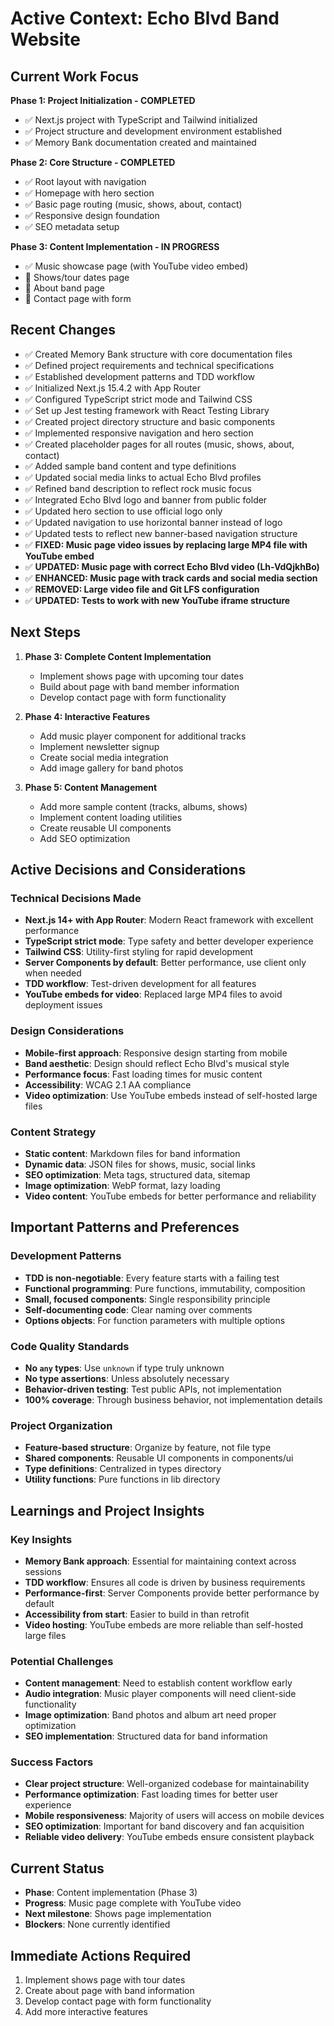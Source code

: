 # Active Context: Echo Blvd Band Website

## Current Work Focus
**Phase 1: Project Initialization - COMPLETED**
- ✅ Next.js project with TypeScript and Tailwind initialized
- ✅ Project structure and development environment established
- ✅ Memory Bank documentation created and maintained

**Phase 2: Core Structure - COMPLETED**
- ✅ Root layout with navigation
- ✅ Homepage with hero section
- ✅ Basic page routing (music, shows, about, contact)
- ✅ Responsive design foundation
- ✅ SEO metadata setup

**Phase 3: Content Implementation - IN PROGRESS**
- ✅ Music showcase page (with YouTube video embed)
- 🔄 Shows/tour dates page
- 🔄 About band page
- 🔄 Contact page with form

## Recent Changes
- ✅ Created Memory Bank structure with core documentation files
- ✅ Defined project requirements and technical specifications
- ✅ Established development patterns and TDD workflow
- ✅ Initialized Next.js 15.4.2 with App Router
- ✅ Configured TypeScript strict mode and Tailwind CSS
- ✅ Set up Jest testing framework with React Testing Library
- ✅ Created project directory structure and basic components
- ✅ Implemented responsive navigation and hero section
- ✅ Created placeholder pages for all routes (music, shows, about, contact)
- ✅ Added sample band content and type definitions
- ✅ Updated social media links to actual Echo Blvd profiles
- ✅ Refined band description to reflect rock music focus
- ✅ Integrated Echo Blvd logo and banner from public folder
- ✅ Updated hero section to use official logo only
- ✅ Updated navigation to use horizontal banner instead of logo
- ✅ Updated tests to reflect new banner-based navigation structure
- ✅ **FIXED: Music page video issues by replacing large MP4 file with YouTube embed**
- ✅ **UPDATED: Music page with correct Echo Blvd video (Lh-VdQjkhBo)**
- ✅ **ENHANCED: Music page with track cards and social media section**
- ✅ **REMOVED: Large video file and Git LFS configuration**
- ✅ **UPDATED: Tests to work with new YouTube iframe structure**

## Next Steps
1. **Phase 3: Complete Content Implementation**
   - Implement shows page with upcoming tour dates
   - Build about page with band member information
   - Develop contact page with form functionality

2. **Phase 4: Interactive Features**
   - Add music player component for additional tracks
   - Implement newsletter signup
   - Create social media integration
   - Add image gallery for band photos

3. **Phase 5: Content Management**
   - Add more sample content (tracks, albums, shows)
   - Implement content loading utilities
   - Create reusable UI components
   - Add SEO optimization

## Active Decisions and Considerations

### Technical Decisions Made
- **Next.js 14+ with App Router**: Modern React framework with excellent performance
- **TypeScript strict mode**: Type safety and better developer experience
- **Tailwind CSS**: Utility-first styling for rapid development
- **Server Components by default**: Better performance, use client only when needed
- **TDD workflow**: Test-driven development for all features
- **YouTube embeds for video**: Replaced large MP4 files to avoid deployment issues

### Design Considerations
- **Mobile-first approach**: Responsive design starting from mobile
- **Band aesthetic**: Design should reflect Echo Blvd's musical style
- **Performance focus**: Fast loading times for music content
- **Accessibility**: WCAG 2.1 AA compliance
- **Video optimization**: Use YouTube embeds instead of self-hosted large files

### Content Strategy
- **Static content**: Markdown files for band information
- **Dynamic data**: JSON files for shows, music, social links
- **SEO optimization**: Meta tags, structured data, sitemap
- **Image optimization**: WebP format, lazy loading
- **Video content**: YouTube embeds for better performance and reliability

## Important Patterns and Preferences

### Development Patterns
- **TDD is non-negotiable**: Every feature starts with a failing test
- **Functional programming**: Pure functions, immutability, composition
- **Small, focused components**: Single responsibility principle
- **Self-documenting code**: Clear naming over comments
- **Options objects**: For function parameters with multiple options

### Code Quality Standards
- **No `any` types**: Use `unknown` if type truly unknown
- **No type assertions**: Unless absolutely necessary
- **Behavior-driven testing**: Test public APIs, not implementation
- **100% coverage**: Through business behavior, not implementation details

### Project Organization
- **Feature-based structure**: Organize by feature, not file type
- **Shared components**: Reusable UI components in components/ui
- **Type definitions**: Centralized in types directory
- **Utility functions**: Pure functions in lib directory

## Learnings and Project Insights

### Key Insights
- **Memory Bank approach**: Essential for maintaining context across sessions
- **TDD workflow**: Ensures all code is driven by business requirements
- **Performance-first**: Server Components provide better performance by default
- **Accessibility from start**: Easier to build in than retrofit
- **Video hosting**: YouTube embeds are more reliable than self-hosted large files

### Potential Challenges
- **Content management**: Need to establish content workflow early
- **Audio integration**: Music player components will need client-side functionality
- **Image optimization**: Band photos and album art need proper optimization
- **SEO implementation**: Structured data for band information

### Success Factors
- **Clear project structure**: Well-organized codebase for maintainability
- **Performance optimization**: Fast loading times for better user experience
- **Mobile responsiveness**: Majority of users will access on mobile devices
- **SEO optimization**: Important for band discovery and fan acquisition
- **Reliable video delivery**: YouTube embeds ensure consistent playback

## Current Status
- **Phase**: Content implementation (Phase 3)
- **Progress**: Music page complete with YouTube video
- **Next milestone**: Shows page implementation
- **Blockers**: None currently identified

## Immediate Actions Required
1. Implement shows page with tour dates
2. Create about page with band information
3. Develop contact page with form functionality
4. Add more interactive features 